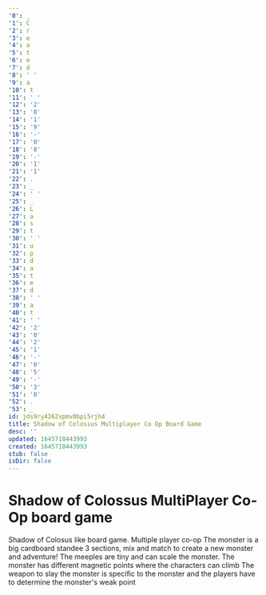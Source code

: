 ```yaml
---
'0': _
'1': C
'2': r
'3': e
'4': a
'5': t
'6': e
'7': d
'8': ' '
'9': a
'10': t
'11': ' '
'12': '2'
'13': '0'
'14': '1'
'15': '9'
'16': '-'
'17': '0'
'18': '8'
'19': '-'
'20': '1'
'21': '1'
'22': .
'23': _
'24': ' '
'25': _
'26': L
'27': a
'28': s
'29': t
'30': ' '
'31': u
'32': p
'33': d
'34': a
'35': t
'36': e
'37': d
'38': ' '
'39': a
'40': t
'41': ' '
'42': '2'
'43': '0'
'44': '2'
'45': '1'
'46': '-'
'47': '0'
'48': '5'
'49': '-'
'50': '3'
'51': '0'
'52': .
'53': _
id: jds9ry4262xpmv0bpi5rjh4
title: Shadow of Colossus Multiplayer Co Op Board Game
desc: ''
updated: 1645718443993
created: 1645718443993
stub: false
isDir: false
---
```


# Shadow of Colossus MultiPlayer Co-Op board game


Shadow of Colosus like board game.
Multiple player co-op
The monster is a big cardboard standee 3 sections, mix and match to create a new monster and adventure!
The meeples are tiny and can scale the monster.
The monster has different magnetic points where the characters can climb
The weapon to slay the monster is specific to the monster and the players have to determine the monster's weak point

